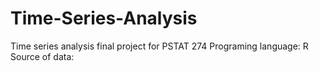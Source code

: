 # Time-Series-Analysis
Time series analysis final project for PSTAT 274
Programing language: R
Source of data:
